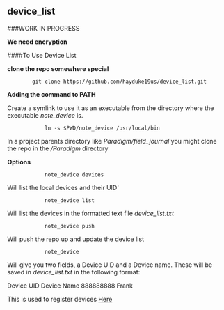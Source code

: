 ## device_list

###WORK IN PROGRESS

**We need encryption**

####To Use Device List

**clone the repo somewhere special**

			git clone https://github.com/hayduke19us/device_list.git

**Adding the command to PATH**

Create a symlink to use it as an executable from the directory where the
executable *note_device* is.

				ln -s $PWD/note_device /usr/local/bin 

In a project parents directory like *Paradigm/field_journal* you might clone the
repo in the */Paradigm* directory


**Options**

				note_device devices

Will list the local devices and their UID'

				note_device list

Will list the devices in the formatted text file *device_list.txt*

				note_device push

Will push the repo up and update the device list

				note_device

Will give you two fields, a Device UID and a Device name. These will be saved in
*device_list.txt* in the following format:

Device UID	Device Name 
888888888   Frank

This is used to register devices
[Here](https://developer.apple.com/account/ios/device/deviceCreate.action)

